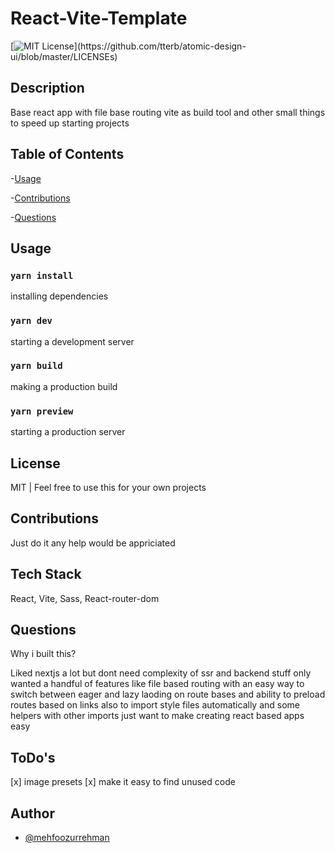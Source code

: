 # React-Vite-Template

[![MIT License](https://img.shields.io/apm/l/atomic-design-ui.svg?)](https://github.com/tterb/atomic-design-ui/blob/master/LICENSEs)

## Description

Base react app with file base routing vite as build tool and other small things to speed up starting projects

## Table of Contents

-[Usage](#usage)

-[Contributions](#contributions)

-[Questions](#questions)

## Usage

### `yarn install`

installing dependencies

### `yarn dev`

starting a development server

### `yarn build`

making a production build

### `yarn preview`

starting a production server

## License

MIT | Feel free to use this for your own projects

## Contributions

Just do it any help would be appriciated

## Tech Stack

React, Vite, Sass, React-router-dom

## Questions

Why i built this?

Liked nextjs a lot but dont need complexity of ssr and backend stuff only wanted a handful of features like file based routing with an easy way to switch between eager and lazy laoding on route bases and ability to preload routes based on links also to import style files automatically and some helpers with other imports just want to make creating react based apps easy

## ToDo's

[x] image presets
[x] make it easy to find unused code

## Author

- [@mehfoozurrehman](https://www.github.com/mehfoozurrehman)
